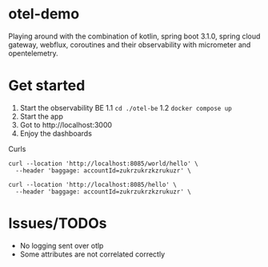 # otel-demo
Playing around with the combination of kotlin, spring boot 3.1.0, spring cloud gateway, webflux, coroutines and their observability with micrometer and opentelemetry.

# Get started
1. Start the observability BE
1.1 `cd ./otel-be`
1.2 `docker compose up`
2. Start the app
3. Got to http://localhost:3000
4. Enjoy the dashboards



Curls
```
curl --location 'http://localhost:8085/world/hello' \
  --header 'baggage: accountId=zukrzukrzkzrukuzr' \
```

```
curl --location 'http://localhost:8085/hello' \
  --header 'baggage: accountId=zukrzukrzkzrukuzr' \
  ```
# Issues/TODOs
- No logging sent over otlp
- Some attributes are not correlated correctly